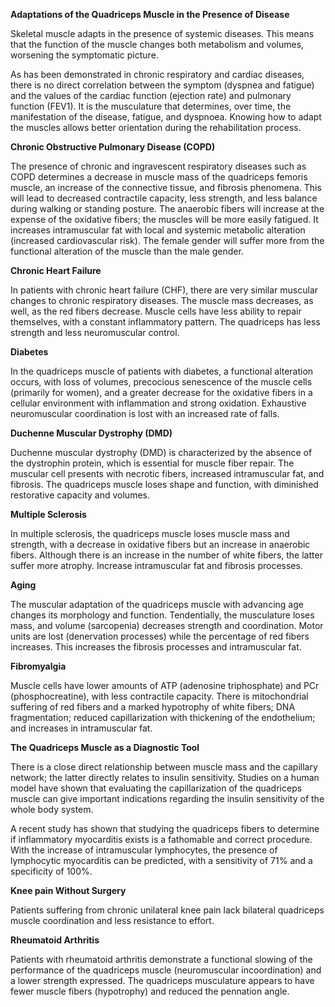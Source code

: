 **Adaptations of the Quadriceps Muscle in the Presence of Disease**

Skeletal muscle adapts in the presence of systemic diseases. This means that the function of the muscle changes both metabolism and volumes, worsening the symptomatic picture.

As has been demonstrated in chronic respiratory and cardiac diseases, there is no direct correlation between the symptom (dyspnea and fatigue) and the values of the cardiac function (ejection rate) and pulmonary function (FEV1). It is the musculature that determines, over time, the manifestation of the disease, fatigue, and dyspnoea. Knowing how to adapt the muscles allows better orientation during the rehabilitation process.

**Chronic Obstructive Pulmonary Disease (COPD)**

The presence of chronic and ingravescent respiratory diseases such as COPD determines a decrease in muscle mass of the quadriceps femoris muscle, an increase of the connective tissue, and fibrosis phenomena. This will lead to decreased contractile capacity, less strength, and less balance during walking or standing posture. The anaerobic fibers will increase at the expense of the oxidative fibers; the muscles will be more easily fatigued. It increases intramuscular fat with local and systemic metabolic alteration (increased cardiovascular risk). The female gender will suffer more from the functional alteration of the muscle than the male gender.

**Chronic Heart Failure**

In patients with chronic heart failure (CHF), there are very similar muscular changes to chronic respiratory diseases. The muscle mass decreases, as well, as the red fibers decrease. Muscle cells have less ability to repair themselves, with a constant inflammatory pattern. The quadriceps has less strength and less neuromuscular control.

**Diabetes**

In the quadriceps muscle of patients with diabetes, a functional alteration occurs, with loss of volumes, precocious senescence of the muscle cells (primarily for women), and a greater decrease for the oxidative fibers in a cellular environment with inflammation and strong oxidation. Exhaustive neuromuscular coordination is lost with an increased rate of falls.

**Duchenne Muscular Dystrophy (DMD)**

Duchenne muscular dystrophy (DMD) is characterized by the absence of the dystrophin protein, which is essential for muscle fiber repair. The muscular cell presents with necrotic fibers, increased intramuscular fat, and fibrosis. The quadriceps muscle loses shape and function, with diminished restorative capacity and volumes.

**Multiple Sclerosis**

In multiple sclerosis, the quadriceps muscle loses muscle mass and strength, with a decrease in oxidative fibers but an increase in anaerobic fibers. Although there is an increase in the number of white fibers, the latter suffer more atrophy. Increase intramuscular fat and fibrosis processes.

**Aging**

The muscular adaptation of the quadriceps muscle with advancing age changes its morphology and function. Tendentially, the musculature loses mass, and volume (sarcopenia) decreases strength and coordination. Motor units are lost (denervation processes) while the percentage of red fibers increases. This increases the fibrosis processes and intramuscular fat.

**Fibromyalgia**

Muscle cells have lower amounts of ATP (adenosine triphosphate) and PCr (phosphocreatine), with less contractile capacity. There is mitochondrial suffering of red fibers and a marked hypotrophy of white fibers; DNA fragmentation; reduced capillarization with thickening of the endothelium; and increases in intramuscular fat.

**The Quadriceps Muscle as a Diagnostic Tool**

There is a close direct relationship between muscle mass and the capillary network; the latter directly relates to insulin sensitivity. Studies on a human model have shown that evaluating the capillarization of the quadriceps muscle can give important indications regarding the insulin sensitivity of the whole body system.

A recent study has shown that studying the quadriceps fibers to determine if inflammatory myocarditis exists is a fathomable and correct procedure. With the increase of intramuscular lymphocytes, the presence of lymphocytic myocarditis can be predicted, with a sensitivity of 71% and a specificity of 100%.

**Knee pain Without Surgery**

Patients suffering from chronic unilateral knee pain lack bilateral quadriceps muscle coordination and less resistance to effort.

**Rheumatoid Arthritis**

Patients with rheumatoid arthritis demonstrate a functional slowing of the performance of the quadriceps muscle (neuromuscular incoordination) and a lower strength expressed. The quadriceps musculature appears to have fewer muscle fibers (hypotrophy) and reduced the pennation angle.